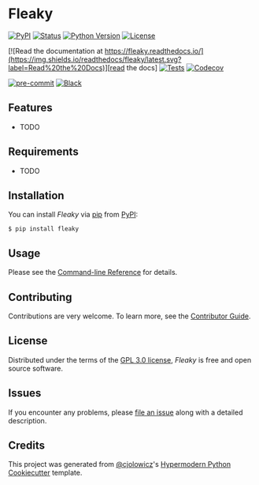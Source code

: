 # Fleaky

[![PyPI](https://img.shields.io/pypi/v/fleaky.svg)][pypi_]
[![Status](https://img.shields.io/pypi/status/fleaky.svg)][status]
[![Python Version](https://img.shields.io/pypi/pyversions/fleaky)][python version]
[![License](https://img.shields.io/pypi/l/fleaky)][license]

[![Read the documentation at https://fleaky.readthedocs.io/](https://img.shields.io/readthedocs/fleaky/latest.svg?label=Read%20the%20Docs)][read the docs]
[![Tests](https://github.com/benvial/fleaky/workflows/Tests/badge.svg)][tests]
[![Codecov](https://codecov.io/gh/benvial/fleaky/branch/main/graph/badge.svg)][codecov]

[![pre-commit](https://img.shields.io/badge/pre--commit-enabled-brightgreen?logo=pre-commit&logoColor=white)][pre-commit]
[![Black](https://img.shields.io/badge/code%20style-black-000000.svg)][black]

[pypi_]: https://pypi.org/project/fleaky/
[status]: https://pypi.org/project/fleaky/
[python version]: https://pypi.org/project/fleaky
[read the docs]: https://fleaky.readthedocs.io/
[tests]: https://github.com/benvial/fleaky/actions?workflow=Tests
[codecov]: https://app.codecov.io/gh/benvial/fleaky
[pre-commit]: https://github.com/pre-commit/pre-commit
[black]: https://github.com/psf/black

## Features

- TODO

## Requirements

- TODO

## Installation

You can install _Fleaky_ via [pip] from [PyPI]:

```console
$ pip install fleaky
```

## Usage

Please see the [Command-line Reference] for details.

## Contributing

Contributions are very welcome.
To learn more, see the [Contributor Guide].

## License

Distributed under the terms of the [GPL 3.0 license][license],
_Fleaky_ is free and open source software.

## Issues

If you encounter any problems,
please [file an issue] along with a detailed description.

## Credits

This project was generated from [@cjolowicz]'s [Hypermodern Python Cookiecutter] template.

[@cjolowicz]: https://github.com/cjolowicz
[pypi]: https://pypi.org/
[hypermodern python cookiecutter]: https://github.com/cjolowicz/cookiecutter-hypermodern-python
[file an issue]: https://github.com/benvial/fleaky/issues
[pip]: https://pip.pypa.io/

<!-- github-only -->

[license]: https://github.com/benvial/fleaky/blob/main/LICENSE
[contributor guide]: https://github.com/benvial/fleaky/blob/main/CONTRIBUTING.md
[command-line reference]: https://fleaky.readthedocs.io/en/latest/usage.html
